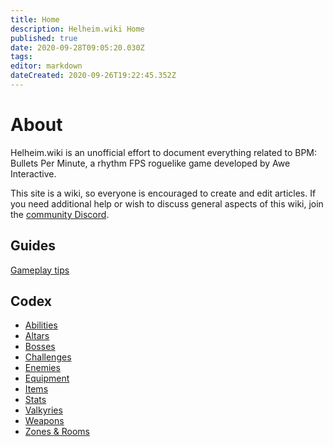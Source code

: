 ```yaml
---
title: Home
description: Helheim.wiki Home
published: true
date: 2020-09-28T09:05:20.030Z
tags: 
editor: markdown
dateCreated: 2020-09-26T19:22:45.352Z
---
```


# About
Helheim.wiki is an unofficial effort to document everything related to BPM: Bullets Per Minute, a rhythm FPS roguelike game developed by Awe Interactive.

This site is a wiki, so everyone is encouraged to create and edit articles. If you need additional help or wish to discuss general aspects of this wiki, join the [community Discord](https://discord.gg/qhhRbD2).

## Guides
[Gameplay tips](https://bulletsperminute.wiki/view/Gameplay_tips)

## Codex
- [Abilities](/Abilities)
- [Altars](/Altars)
- [Bosses](/Bosses)
- [Challenges](/Challenges)
- [Enemies](/Enemies)
- [Equipment](/Equipment)
- [Items](/Items)
- [Stats](/Stats)
- [Valkyries](/Valkyries)
- [Weapons](/Weapons)
- [Zones & Rooms](/Zones-Rooms)